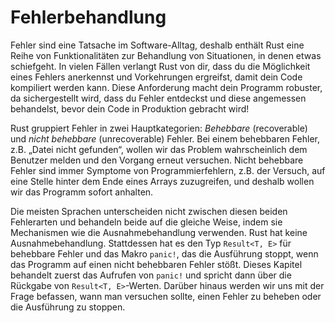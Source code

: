 # Fehlerbehandlung

Fehler sind eine Tatsache im Software-Alltag, deshalb enthält Rust eine Reihe von
Funktionalitäten zur Behandlung von Situationen, in denen etwas schiefgeht. In
vielen Fällen verlangt Rust von dir, dass du die Möglichkeit eines Fehlers
anerkennst und Vorkehrungen ergreifst, damit dein Code kompiliert werden kann.
Diese Anforderung macht dein Programm robuster, da sichergestellt wird, dass du
Fehler entdeckst und diese angemessen behandelst, bevor dein Code in Produktion
gebracht wird!

Rust gruppiert Fehler in zwei Hauptkategorien: _Behebbare_ (recoverable) und
_nicht behebbare_ (unrecoverable) Fehler. Bei einem behebbaren Fehler, z.B.
„Datei nicht gefunden“, wollen wir das Problem wahrscheinlich dem Benutzer
melden und den Vorgang erneut versuchen. Nicht behebbare Fehler sind immer
Symptome von Programmierfehlern, z.B. der Versuch, auf eine Stelle hinter dem
Ende eines Arrays zuzugreifen, und deshalb wollen wir das Programm sofort
anhalten.

Die meisten Sprachen unterscheiden nicht zwischen diesen beiden Fehlerarten und
behandeln beide auf die gleiche Weise, indem sie Mechanismen wie die
Ausnahmebehandlung verwenden. Rust hat keine Ausnahmebehandlung. Stattdessen
hat es den Typ `Result<T, E>` für behebbare Fehler und das Makro `panic!`, das
die Ausführung stoppt, wenn das Programm auf einen nicht behebbaren Fehler
stößt. Dieses Kapitel behandelt zuerst das Aufrufen von `panic!` und spricht
dann über die Rückgabe von `Result<T, E>`-Werten. Darüber hinaus werden wir
uns mit der Frage befassen, wann man versuchen sollte, einen Fehler zu beheben
oder die Ausführung zu stoppen.
